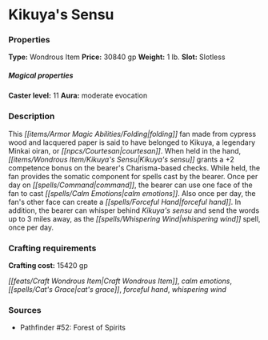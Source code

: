 ﻿---
Title: "Kikuya's Sensu"
Type: "Wondrous Item"
Price: "30840 gp"
Weight: "1 lb."
Slot: "Slotless"
Caster level: "11"
Aura: "moderate evocation"
Description: |
  "This folding fan made from cypress wood and lacquered paper is said to have belonged to Kikuya, a legendary Minkai oiran, or courtesan. When held in the hand, _Kikuya's sensu_ grants a +2 competence bonus on the bearer's Charisma-based checks. While held, the fan provides the somatic component for spells cast by the bearer. Once per day on command, the bearer can use one face of the fan to cast _calm emotions_. Also once per day, the fan's other face can create a _forceful hand_. In addition, the bearer can whisper behind _Kikuya's sensu_ and send the words up to 3 miles away, as the _whispering wind_ spell, once per day."
Crafting cost: "15420 gp"
Sources: "['Pathfinder #52: Forest of Spirits']"
---

# Kikuya's Sensu

### Properties

**Type:** Wondrous Item **Price:** 30840 gp **Weight:** 1 lb. **Slot:** Slotless

##### Magical properties

**Caster level:** 11 **Aura:** moderate evocation

### Description

This _[[items/Armor Magic Abilities/Folding|folding]]_ fan made from cypress wood and lacquered paper is said to have belonged to Kikuya, a legendary Minkai oiran, or _[[npcs/Courtesan|courtesan]]_. When held in the hand, _[[items/Wondrous Item/Kikuya's Sensu|Kikuya's sensu]]_ grants a +2 competence bonus on the bearer's Charisma-based checks. While held, the fan provides the somatic component for spells cast by the bearer. Once per day on _[[spells/Command|command]]_, the bearer can use one face of the fan to cast _[[spells/Calm Emotions|calm emotions]]_. Also once per day, the fan's other face can create a _[[spells/Forceful Hand|forceful hand]]_. In addition, the bearer can whisper behind _Kikuya's sensu_ and send the words up to 3 miles away, as the _[[spells/Whispering Wind|whispering wind]]_ spell, once per day.

### Crafting requirements

**Crafting cost:** 15420 gp

_[[feats/Craft Wondrous Item|Craft Wondrous Item]]_, _calm emotions_, _[[spells/Cat's Grace|cat's grace]]_, _forceful hand_, _whispering wind_

### Sources

* Pathfinder #52: Forest of Spirits